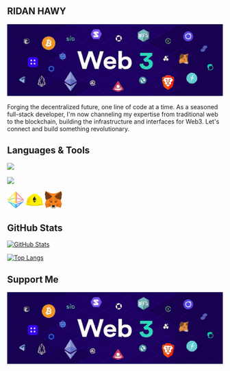 ## RIDAN HAWY

<img src="./assets/background2.svg" width="100%" height="50%"/>


Forging the decentralized future, one line of code at a time. As a seasoned full-stack developer, I'm now channeling my expertise from traditional web to the blockchain, building the infrastructure and interfaces for Web3. Let's connect and build something revolutionary.

## Languages & Tools
<p align="left">
  <img src="https://skillicons.dev/icons?i=js,ts,python,solidity" />
</p>
<p align="left">
  <img src="https://skillicons.dev/icons?i=react,nextjs,vite,npm,webpack,docker" />
</p>
<p align="left">
  <img src="assets/logos/ethereum.svg" alt="Ethereum" width="40" height="40"/>
  <img src="assets/logos/hardhat.svg" alt="Hardhat" width="40" height="40"/>
  <img src="assets/logos/metamask.svg" alt="MetaMask" width="40" height="40"/>
</p>

## GitHub Stats


[![GitHub Stats](https://github-readme-stats-git-master-ridan-hawys-projects.vercel.app/api?username=Hawy08&show_icons=true&theme=holi&hide_title=True&rank_icon=github&include_all_commits=true&hide=issues)](https://github.com/Hawy08/github-readme-stats)

[![Top Langs](https://github-readme-stats-git-master-ridan-hawys-projects.vercel.app/api/top-langs/?username=Hawy08&layout=donut&theme=holi&hide_title=True)](https://github.com/anuraghazra/github-readme-stats)


## Support Me

<img src="./assets/background2.svg" width="100%" height="50%"/>
